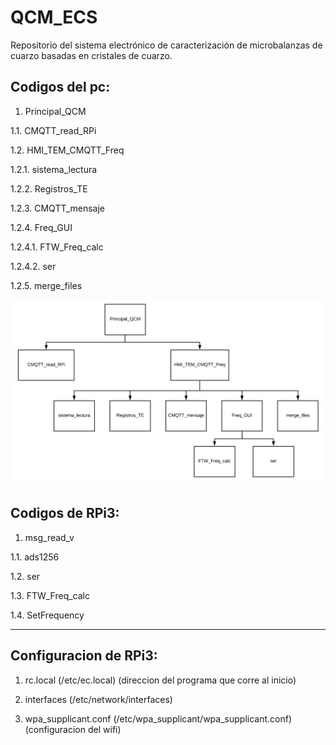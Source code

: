 # QCM_ECS
Repositorio del sistema electrónico de caracterización de microbalanzas de cuarzo basadas en cristales de cuarzo. 

Codigos del pc:
-
1. Principal_QCM

1.1. CMQTT_read_RPi

1.2. HMI_TEM_CMQTT_Freq

1.2.1. sistema_lectura

1.2.2. Registros_TE

1.2.3. CMQTT_mensaje

1.2.4. Freq_GUI

1.2.4.1. FTW_Freq_calc

1.2.4.2. ser

1.2.5. merge_files


![alt text](https://github.com/techavarria/QCM_ECS/blob/master/diagrama_codigos.PNG)



Codigos de RPi3:
- 
1. msg_read_v

1.1. ads1256

1.2. ser

1.3. FTW_Freq_calc

1.4. SetFrequency



------
Configuracion de RPi3:
-
1. rc.local (/etc/ec.local) (direccion del programa que corre al inicio)

2. interfaces (/etc/network/interfaces)

3. wpa_supplicant.conf (/etc/wpa_supplicant/wpa_supplicant.conf) (configuracion del wifi)


